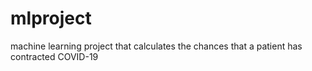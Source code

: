 # mlproject
machine learning project that calculates the chances that a patient has contracted COVID-19
